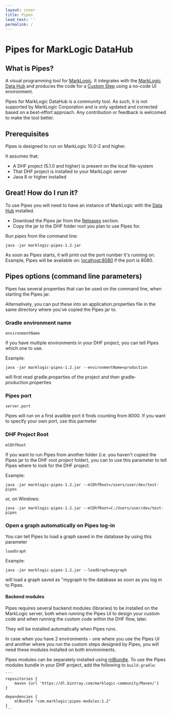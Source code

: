 ```yaml
---
layout: inner
title: Pipes
lead_text: ''
permalink: /
---
```


# Pipes for MarkLogic DataHub

## What is Pipes?
A visual programming tool for [MarkLogic](https://docs.marklogic.com/guide/getting-started/intro). It integrates with the [MarkLogic Data Hub](https://docs.marklogic.com/datahub/) and produces the code for a [Custom Step](https://docs.marklogic.com/datahub/modules/editing-custom-step-module.html) using a no-code UI environment.

Pipes for MarkLogic DataHub is a community tool. As such, it is not supported by MarkLogic Corporation and is only updated and corrected based on a best-effort approach. Any contribution or feedback is welcomed to make the tool better.

## Prerequisites

Pipes is designed to run on MarkLogic 10.0-2 and higher.

It assumes that:

- A DHF project (5.1.0 and higher) is present on the local file-system
- That DHF project is installed to your MarkLogic server
- Java 8 or higher installed
 
<a name="download-pipes"></a>
## Great! How do I run it?
To use Pipes you will need to have an instance of MarkLogic with the [Data Hub](https://docs.marklogic.com/datahub/index.html) installed.



- Download the Pipes jar from the [Releases](https://github.com/marklogic-community/pipes/releases) section. 
- Copy the jar to the DHF folder root you plan to use Pipes for.

Run pipes from the command line:

```
java -jar marklogic-pipes-1.2.jar
```

As soon as Pipes starts, it will print out the port number it's running on. Example, Pipes will be available on: [localhost:8080](http://localhost:8080) if the port is 8080.

<a name="configure-pipes"></a>
## Pipes options (command line parameters)

Pipes has several properties that can be used on the command line, when starting the Pipes jar. 

Alternatively, you can put these into an application.properties file in the same directory where you've copied the Pipes jar to.

### Gradle environment name
```environmentName```

If you have multiple environments in your DHF project, you can tell Pipes which one to use.

Example:

    java -jar marklogic-pipes-1.2.jar --environmentName=production

will first read gradle.properties of the project and then gradle-production.properties

### Pipes port

```server.port```

Pipes will run on a first availble port it finds counting from 8000. If you want to specify your own port, use this parmeter

### DHF Project Root

```mlDhfRoot```

If you want to run Pipes from another folder (i.e. you haven't copied the Pipes jar to the DHF root project folder), you can to use this parameter to tell Pipes where to look for the DHF project.

Example:

    java -jar marklogic-pipes-1.2.jar --mlDhfRoot=/users/user/dev/test-pipes

or, on Windows:

    java -jar marklogic-pipes-1.2.jar --mlDhfRoot=C:/Users/user/dev/test-pipes

### Open a graph automatically on Pipes log-in

You can tell Pipes to load a graph saved in the database by using this parameter

```loadGraph```

Example:

    java -jar marklogic-pipes-1.2.jar --loadGraph=mygraph

will load a graph saved as "mygraph to the database as soon as you log in to Pipes.

#### Backend modules

Pipes requires several backend modules (libraries) to be installed on the MarkLogic server, both when running the Pipes UI to design your custom code and when running the custom code within the DHF flow, later.

They will be installed automatically when Pipes runs.

In case when you have 2 environments - one where you use the Pipes UI and another where you run the custom steps designed by Pipes, you will need these modules installed on both environments.

Pipes modules can be separately installed using [mlBundle](https://github.com/marklogic-community/ml-gradle/wiki/Bundles). To use the Pipes modules bundle in your DHF project, add the following to `build.gradle`:

    ```
    repositories {
        maven {url 'https://dl.bintray.com/marklogic-community/Maven/'}
    }
    
    dependencies {
        mlBundle "com.marklogic:pipes-modules:1.2"
    }
    ```


